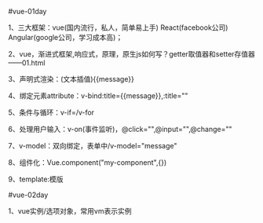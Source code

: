#vue-01day

1、三大框架：vue(国内流行，私人，简单易上手)  React(facebook公司)  Angular(google公司，学习成本高)；

2、vue，渐进式框架,响应式，原理，原生js如何写？getter取值器和setter存值器——01.html

3、声明式渲染：(文本插值){{message}}

4、绑定元素attribute：v-bind:title={{message}},:title=""

5、条件与循环：v-if=/v-for

6、处理用户输入：v-on(事件监听)，@click="",@input="",@change=""

7、v-model：双向绑定，表单中/v-model="message"

8、组件化：Vue.component("my-component",{})

9、template:模版

#vue-02day

1、vue实例/选项对象，常用vm表示实例